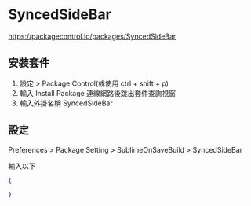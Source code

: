 # SyncedSideBar

https://packagecontrol.io/packages/SyncedSideBar

## 安裝套件
1. 設定 > Package Control(或使用 ctrl + shift + p)
2. 輸入 Install Package 連線網路後跳出套件查詢視窗
3. 輸入外掛名稱 SyncedSideBar

## 設定
Preferences > Package Setting > SublimeOnSaveBuild > SyncedSideBar


輸入以下
```json
{

}
```
